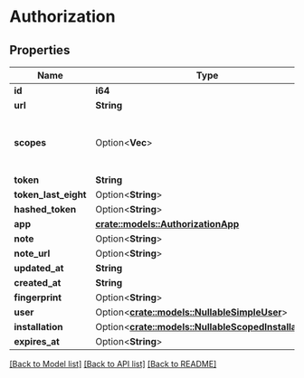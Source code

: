 # Authorization

## Properties

Name | Type | Description | Notes
------------ | ------------- | ------------- | -------------
**id** | **i64** |  | 
**url** | **String** |  | 
**scopes** | Option<**Vec<String>**> | A list of scopes that this authorization is in. | 
**token** | **String** |  | 
**token_last_eight** | Option<**String**> |  | 
**hashed_token** | Option<**String**> |  | 
**app** | [**crate::models::AuthorizationApp**](authorization_app.md) |  | 
**note** | Option<**String**> |  | 
**note_url** | Option<**String**> |  | 
**updated_at** | **String** |  | 
**created_at** | **String** |  | 
**fingerprint** | Option<**String**> |  | 
**user** | Option<[**crate::models::NullableSimpleUser**](nullable-simple-user.md)> |  | [optional]
**installation** | Option<[**crate::models::NullableScopedInstallation**](nullable-scoped-installation.md)> |  | [optional]
**expires_at** | Option<**String**> |  | 

[[Back to Model list]](../README.md#documentation-for-models) [[Back to API list]](../README.md#documentation-for-api-endpoints) [[Back to README]](../README.md)



